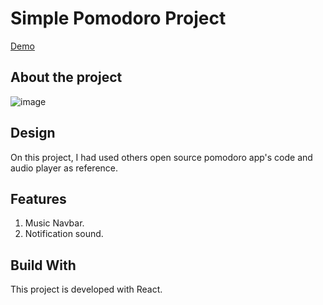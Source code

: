 # Simple Pomodoro Project
[Demo](https://simple-pomodoro-507976.netlify.app/)

## About the project
![image](https://user-images.githubusercontent.com/67009773/226181625-da009da6-0f80-4852-b46a-458c11d80a2b.png)

## Design
On this project, I had used others open source pomodoro app's code and audio player as reference.

## Features
1. Music Navbar.
2. Notification sound.

## Build With
This project is developed with React.


